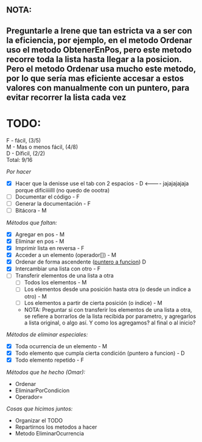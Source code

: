 ## NOTA:
Preguntarle a Irene que tan estricta va a ser con la eficiencia,
por ejemplo, en el metodo Ordenar uso el metodo ObtenerEnPos, pero
este metodo recorre toda la lista hasta llegar a la posicion. Pero
el metodo Ordenar usa mucho este metodo, por lo que sería mas 
eficiente accesar a estos valores con manualmente con un puntero,
para evitar recorrer la lista cada vez
---

# TODO:
F - fácil, (3/5)  
M - Mas o menos fácil, (4/8)  
D - Díficil, (2/2)  
Total: 9/16

_Por hacer_
- [x] Hacer que la denisse use el tab con 2 espacios - D <---- jajajajajaja porque dificiiiilll (no quedo de oootra)
- [ ] Documentar el código - F
- [ ] Generar la documentación - F
- [ ] Bitácora - M

_Métodos que faltan:_
- [x] Agregar en pos - M
- [x] Eliminar en pos - M
- [x] Imprimir lista en reversa - F
- [x] Acceder a un elemento (operador[]) - M
- [x] Ordenar de forma ascendente ([puntero a funcion](https://www.geeksforgeeks.org/function-pointer-in-cpp/)) D
- [x] Intercambiar una lista con otro - F
- [ ] Transferir elementos de una lista a otra
	- [ ] Todos los elementos - M
	- [ ] Los elementos desde una posición hasta otra (o desde un indice a otro) - M
    - [ ] Los elementos a partir de cierta posición (o índice) - M
    - NOTA: Preguntar si con transferir los elementos de una lista a otra, se refiere
    a borrarlos de la lista recibida por parametro, y agregarlos a lista original, o
    algo así. Y como los agregamos? al final o al inicio?

_Métodos de eliminar especiales:_
- [x] Toda ocurrencia de un elemento - M
- [x] Todo elemento que cumpla cierta condición (puntero a funcion) - D
- [x] Todo elemento repetido - F

_Métodos que he hecho (Omar):_  
- Ordenar
- EliminarPorCondicion
- Operador=

_Cosas que hicimos juntos:_  
- Organizar el TODO
- Repartirnos los metodos a hacer
- Metodo EliminarOcurrencia
